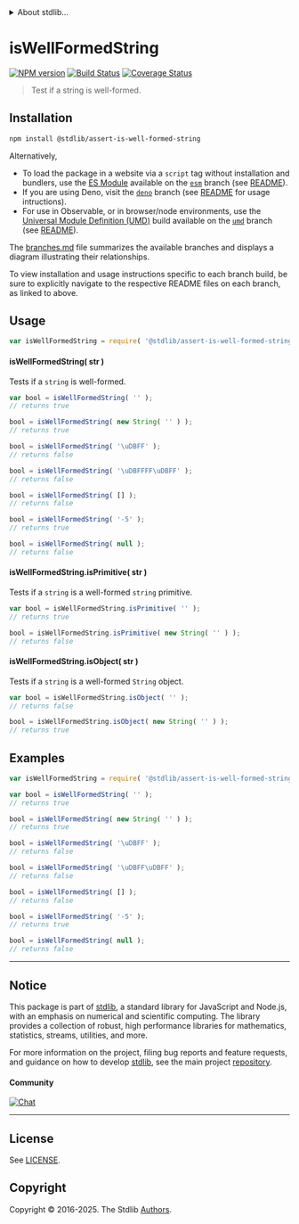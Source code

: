 <!--

@license Apache-2.0

Copyright (c) 2024 The Stdlib Authors.

Licensed under the Apache License, Version 2.0 (the "License");
you may not use this file except in compliance with the License.
You may obtain a copy of the License at

   http://www.apache.org/licenses/LICENSE-2.0

Unless required by applicable law or agreed to in writing, software
distributed under the License is distributed on an "AS IS" BASIS,
WITHOUT WARRANTIES OR CONDITIONS OF ANY KIND, either express or implied.
See the License for the specific language governing permissions and
limitations under the License.

-->


<details>
  <summary>
    About stdlib...
  </summary>
  <p>We believe in a future in which the web is a preferred environment for numerical computation. To help realize this future, we've built stdlib. stdlib is a standard library, with an emphasis on numerical and scientific computation, written in JavaScript (and C) for execution in browsers and in Node.js.</p>
  <p>The library is fully decomposable, being architected in such a way that you can swap out and mix and match APIs and functionality to cater to your exact preferences and use cases.</p>
  <p>When you use stdlib, you can be absolutely certain that you are using the most thorough, rigorous, well-written, studied, documented, tested, measured, and high-quality code out there.</p>
  <p>To join us in bringing numerical computing to the web, get started by checking us out on <a href="https://github.com/stdlib-js/stdlib">GitHub</a>, and please consider <a href="https://opencollective.com/stdlib">financially supporting stdlib</a>. We greatly appreciate your continued support!</p>
</details>

# isWellFormedString

[![NPM version][npm-image]][npm-url] [![Build Status][test-image]][test-url] [![Coverage Status][coverage-image]][coverage-url] <!-- [![dependencies][dependencies-image]][dependencies-url] -->

> Test if a string is well-formed.

<section class="installation">

## Installation

```bash
npm install @stdlib/assert-is-well-formed-string
```

Alternatively,

-   To load the package in a website via a `script` tag without installation and bundlers, use the [ES Module][es-module] available on the [`esm`][esm-url] branch (see [README][esm-readme]).
-   If you are using Deno, visit the [`deno`][deno-url] branch (see [README][deno-readme] for usage intructions).
-   For use in Observable, or in browser/node environments, use the [Universal Module Definition (UMD)][umd] build available on the [`umd`][umd-url] branch (see [README][umd-readme]).

The [branches.md][branches-url] file summarizes the available branches and displays a diagram illustrating their relationships.

To view installation and usage instructions specific to each branch build, be sure to explicitly navigate to the respective README files on each branch, as linked to above.

</section>

<section class="usage">

## Usage

```javascript
var isWellFormedString = require( '@stdlib/assert-is-well-formed-string' );
```

#### isWellFormedString( str )

Tests if a `string` is well-formed.

<!-- eslint-disable no-new-wrappers -->

```javascript
var bool = isWellFormedString( '' );
// returns true

bool = isWellFormedString( new String( '' ) );
// returns true

bool = isWellFormedString( '\uDBFF' );
// returns false

bool = isWellFormedString( '\uDBFFFF\uDBFF' );
// returns false

bool = isWellFormedString( [] );
// returns false

bool = isWellFormedString( '-5' );
// returns true

bool = isWellFormedString( null );
// returns false
```

#### isWellFormedString.isPrimitive( str )

Tests if a `string` is a well-formed `string` primitive.

<!-- eslint-disable no-new-wrappers -->

```javascript
var bool = isWellFormedString.isPrimitive( '' );
// returns true

bool = isWellFormedString.isPrimitive( new String( '' ) );
// returns false
```

#### isWellFormedString.isObject( str )

Tests if a `string` is a well-formed `String` object.

<!-- eslint-disable no-new-wrappers -->

```javascript
var bool = isWellFormedString.isObject( '' );
// returns false

bool = isWellFormedString.isObject( new String( '' ) );
// returns true
```

</section>

<!-- /.usage -->

<section class="examples">

## Examples

<!-- eslint-disable no-new-wrappers -->

<!-- eslint no-undef: "error" -->

```javascript
var isWellFormedString = require( '@stdlib/assert-is-well-formed-string' );

var bool = isWellFormedString( '' );
// returns true

bool = isWellFormedString( new String( '' ) );
// returns true

bool = isWellFormedString( '\uDBFF' );
// returns false

bool = isWellFormedString( '\uDBFF\uDBFF' );
// returns false

bool = isWellFormedString( [] );
// returns false

bool = isWellFormedString( '-5' );
// returns true

bool = isWellFormedString( null );
// returns false
```

</section>

<!-- /.examples -->

<!-- Section for related `stdlib` packages. Do not manually edit this section, as it is automatically populated. -->

<section class="related">

</section>

<!-- /.related -->

<!-- Section for all links. Make sure to keep an empty line after the `section` element and another before the `/section` close. -->


<section class="main-repo" >

* * *

## Notice

This package is part of [stdlib][stdlib], a standard library for JavaScript and Node.js, with an emphasis on numerical and scientific computing. The library provides a collection of robust, high performance libraries for mathematics, statistics, streams, utilities, and more.

For more information on the project, filing bug reports and feature requests, and guidance on how to develop [stdlib][stdlib], see the main project [repository][stdlib].

#### Community

[![Chat][chat-image]][chat-url]

---

## License

See [LICENSE][stdlib-license].


## Copyright

Copyright &copy; 2016-2025. The Stdlib [Authors][stdlib-authors].

</section>

<!-- /.stdlib -->

<!-- Section for all links. Make sure to keep an empty line after the `section` element and another before the `/section` close. -->

<section class="links">

[npm-image]: http://img.shields.io/npm/v/@stdlib/assert-is-well-formed-string.svg
[npm-url]: https://npmjs.org/package/@stdlib/assert-is-well-formed-string

[test-image]: https://github.com/stdlib-js/assert-is-well-formed-string/actions/workflows/test.yml/badge.svg?branch=main
[test-url]: https://github.com/stdlib-js/assert-is-well-formed-string/actions/workflows/test.yml?query=branch:main

[coverage-image]: https://img.shields.io/codecov/c/github/stdlib-js/assert-is-well-formed-string/main.svg
[coverage-url]: https://codecov.io/github/stdlib-js/assert-is-well-formed-string?branch=main

<!--

[dependencies-image]: https://img.shields.io/david/stdlib-js/assert-is-well-formed-string.svg
[dependencies-url]: https://david-dm.org/stdlib-js/assert-is-well-formed-string/main

-->

[chat-image]: https://img.shields.io/gitter/room/stdlib-js/stdlib.svg
[chat-url]: https://app.gitter.im/#/room/#stdlib-js_stdlib:gitter.im

[stdlib]: https://github.com/stdlib-js/stdlib

[stdlib-authors]: https://github.com/stdlib-js/stdlib/graphs/contributors

[umd]: https://github.com/umdjs/umd
[es-module]: https://developer.mozilla.org/en-US/docs/Web/JavaScript/Guide/Modules

[deno-url]: https://github.com/stdlib-js/assert-is-well-formed-string/tree/deno
[deno-readme]: https://github.com/stdlib-js/assert-is-well-formed-string/blob/deno/README.md
[umd-url]: https://github.com/stdlib-js/assert-is-well-formed-string/tree/umd
[umd-readme]: https://github.com/stdlib-js/assert-is-well-formed-string/blob/umd/README.md
[esm-url]: https://github.com/stdlib-js/assert-is-well-formed-string/tree/esm
[esm-readme]: https://github.com/stdlib-js/assert-is-well-formed-string/blob/esm/README.md
[branches-url]: https://github.com/stdlib-js/assert-is-well-formed-string/blob/main/branches.md

[stdlib-license]: https://raw.githubusercontent.com/stdlib-js/assert-is-well-formed-string/main/LICENSE

<!-- <related-links> -->

<!-- </related-links> -->

</section>

<!-- /.links -->
